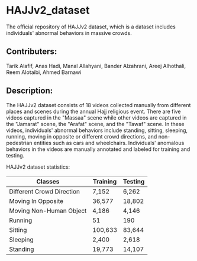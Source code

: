 # HAJJv2_dataset
The official repository of HAJJv2 dataset, which is a dataset includes individuals' abnormal behaviors in massive crowds.

## Contributers:
Tarik Alafif, Anas Hadi, Manal Allahyani, Bander Alzahrani, Areej Alhothali, Reem Alotaibi, Ahmed Barnawi 

## Description:
The HAJJv2 dataset consists of 18 videos collected manually from different places and scenes during the annual Hajj religious event. There are five videos captured in the "Massaa" scene while other videos are captured in the "Jamarat" scene, the "Arafat" scene, and the "Tawaf" scene. In these videos, individuals' abnormal behaviors include standing, sitting, sleeping, running, moving in opposite or different crowd directions, and non-pedestrian entities such as cars and wheelchairs. Individuals' anomalous behaviors in the videos are manually annotated and labeled for training and testing. 

HAJJv2 dataset statistics:<br/>

|  Classes  | Training | Testing |  
| ------------- | ------------- | ------------- |
| Different Crowd Direction | 7,152 | 6,262 |
| Moving In Opposite | 36,577 | 18,802 |
| Moving Non-Human Object | 4,186 | 4,146 |
| Running | 51 | 190 |
| Sitting | 100,633 | 83,644 |
| Sleeping | 2,400 | 2,618 |
| Standing | 19,773 | 14,107 |
